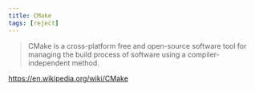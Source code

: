 ```yaml
---
title: CMake
tags: [reject]
---
```


> CMake is a cross-platform free and open-source software tool for managing the
> build process of software using a compiler-independent method.

<https://en.wikipedia.org/wiki/CMake>
